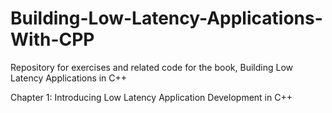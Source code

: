 # Building-Low-Latency-Applications-With-CPP
Repository for exercises and related code for the book, Building Low Latency Applications in C++

Chapter 1: Introducing Low Latency Application Development in C++
